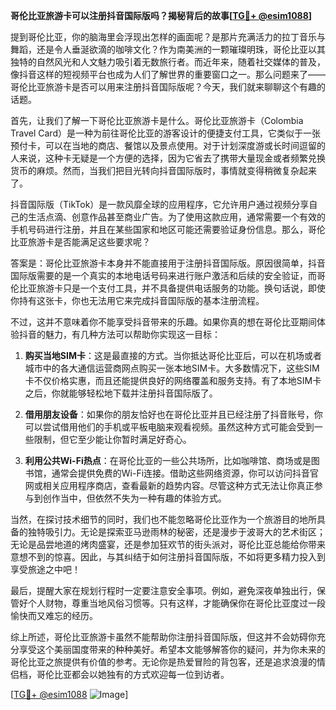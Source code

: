 **哥伦比亚旅游卡可以注册抖音国际版吗？揭秘背后的故事[[TG💪+ @esim1088](https://t.me/s/esim1088)]**

提到哥伦比亚，你的脑海里会浮现出怎样的画面呢？是那片充满活力的拉丁音乐与舞蹈，还是令人垂涎欲滴的咖啡文化？作为南美洲的一颗璀璨明珠，哥伦比亚以其独特的自然风光和人文魅力吸引着无数旅行者。而近年来，随着社交媒体的普及，像抖音这样的短视频平台也成为人们了解世界的重要窗口之一。那么问题来了——哥伦比亚旅游卡是否可以用来注册抖音国际版呢？今天，我们就来聊聊这个有趣的话题。

首先，让我们了解一下哥伦比亚旅游卡是什么。哥伦比亚旅游卡（Colombia Travel Card）是一种为前往哥伦比亚的游客设计的便捷支付工具，它类似于一张预付卡，可以在当地的商店、餐馆以及景点使用。对于计划深度游或长时间逗留的人来说，这种卡无疑是一个方便的选择，因为它省去了携带大量现金或者频繁兑换货币的麻烦。然而，当我们把目光转向抖音国际版时，事情就变得稍微复杂起来了。

抖音国际版（TikTok）是一款风靡全球的应用程序，它允许用户通过视频分享自己的生活点滴、创意作品甚至商业广告。为了使用这款应用，通常需要一个有效的手机号码进行注册，并且在某些国家和地区可能还需要验证身份信息。那么，哥伦比亚旅游卡是否能满足这些要求呢？

答案是：哥伦比亚旅游卡本身并不能直接用于注册抖音国际版。原因很简单，抖音国际版需要的是一个真实的本地电话号码来进行账户激活和后续的安全验证，而哥伦比亚旅游卡只是一个支付工具，并不具备提供电话服务的功能。换句话说，即使你持有这张卡，你也无法用它来完成抖音国际版的基本注册流程。

不过，这并不意味着你不能享受抖音带来的乐趣。如果你真的想在哥伦比亚期间体验抖音的魅力，有几种方法可以帮助你实现这一目标：

1. **购买当地SIM卡**：这是最直接的方式。当你抵达哥伦比亚后，可以在机场或者城市中的各大通信运营商网点购买一张本地SIM卡。大多数情况下，这些SIM卡不仅价格实惠，而且还能提供良好的网络覆盖和服务支持。有了本地SIM卡之后，你就能够轻松地下载并注册抖音国际版了。

2. **借用朋友设备**：如果你的朋友恰好也在哥伦比亚并且已经注册了抖音账号，你可以尝试借用他们的手机或平板电脑来观看视频。虽然这种方式可能会受到一些限制，但它至少能让你暂时满足好奇心。

3. **利用公共Wi-Fi热点**：在哥伦比亚的一些公共场所，比如咖啡馆、商场或是图书馆，通常会提供免费的Wi-Fi连接。借助这些网络资源，你可以访问抖音官网或相关应用程序商店，查看最新的趋势内容。尽管这种方式无法让你真正参与到创作当中，但依然不失为一种有趣的体验方式。

当然，在探讨技术细节的同时，我们也不能忽略哥伦比亚作为一个旅游目的地所具备的独特吸引力。无论是探索亚马逊雨林的秘密，还是漫步于波哥大的艺术街区；无论是品尝地道的烤肉盛宴，还是参加狂欢节的街头派对，哥伦比亚总能给你带来意想不到的惊喜。因此，与其纠结于如何注册抖音国际版，不如将更多精力投入到享受旅途之中吧！

最后，提醒大家在规划行程时一定要注意安全事项。例如，避免深夜单独出行，保管好个人财物，尊重当地风俗习惯等。只有这样，才能确保你在哥伦比亚度过一段愉快而又难忘的经历。

综上所述，哥伦比亚旅游卡虽然不能帮助你注册抖音国际版，但这并不会妨碍你充分享受这个美丽国度带来的种种美好。希望本文能够解答你的疑问，并为你未来的哥伦比亚之旅提供有价值的参考。无论你是热爱冒险的背包客，还是追求浪漫的情侣档，哥伦比亚都会以她独有的方式欢迎每一位到访者。

[[TG💪+ @esim1088](https://t.me/s/esim1088) ![Image](https://i.postimg.cc/4NQfJmqS/Snipaste-2025-05-13-00-14-12.png)]